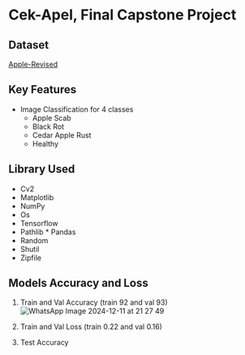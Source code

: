 # Cek-Apel, Final Capstone Project

## Dataset

[Apple-Revised](https://www.kaggle.com/datasets/ezziomonk/apple-revised/data)

## Key Features

* Image Classification for 4 classes
  - Apple Scab
  - Black Rot
  - Cedar Apple Rust  
  - Healthy

## Library Used

* Cv2
* Matplotlib
* NumPy
* Os
* Tensorflow
* Pathlib
* Pandas
* Random
* Shutil
* Zipfile

## Models Accuracy and Loss

1. Train and Val Accuracy (train 92 and val 93)
![WhatsApp Image 2024-12-11 at 21 27 49](https://github.com/user-attachments/assets/c9c8b0f7-b77d-4108-a9f9-be4c3f3990d2)

2. Train and Val Loss (train 0.22 and val 0.16)
   
3. Test Accuracy


